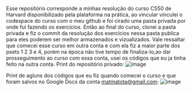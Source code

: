Esse repositório corresponde a minhas resolução do curso CS50 de Harvard disponibilizado pela plataforma na prática, ao vincular vinculei o codespace do curso com o meu github e foi cirado uma pasta privada por onde fui fazendo os exercícios.
Então ao final do curso, clonei a pasta privada e fiz o commit da resolução dos exercícios nessa pasta publica para eles poderem ser melhor armazenados e vizualizados. Vale ressaltar que comecei esse curso em outra conta e com ela fiz a maior parte dos psets 1 2 3 e 4, porém na época não tive tempo de finaliza-lo,ao dar prosseguimento ao curso com essa conta, usei os códigos que eu ja tinha feito na outra conta. 
Print do repositório privado:
![image](https://github.com/user-attachments/assets/6771c67a-4418-42f6-916d-d1625940ca33)

Print de agluns dos códigos que eu fiz quando comecei o curso e que foram salvos no Google Docs da conta matmatota@gmail.com:
![image](https://github.com/user-attachments/assets/c2158bbc-50d5-419f-8e8d-5582d41a23ea)

